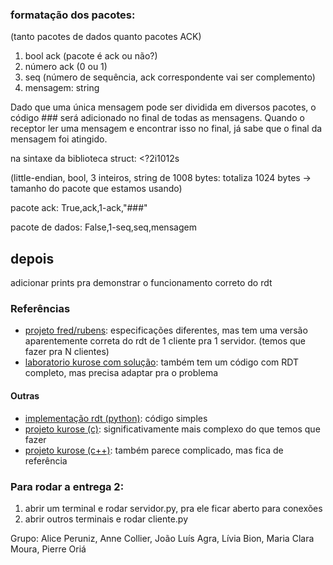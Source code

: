 ### formatação dos pacotes:
(tanto pacotes de dados quanto pacotes ACK)

1. bool ack (pacote é ack ou não?)
2. número ack (0 ou 1)
3. seq (número de sequência, ack correspondente vai ser complemento)
4. mensagem: string

Dado que uma única mensagem pode ser dividida em diversos pacotes, 
o código ### será adicionado no final de todas as mensagens. 
Quando o receptor ler uma mensagem e encontrar isso no final, já sabe que o final da mensagem foi atingido.

na sintaxe da biblioteca struct: <?2i1012s 

(little-endian, bool, 3 inteiros, string de 1008 bytes: totaliza 1024 bytes -> tamanho do pacote que estamos usando)

pacote ack: True,ack,1-ack,"###"

pacote de dados: False,1-seq,seq,mensagem

## depois

adicionar prints pra demonstrar o funcionamento correto do rdt

### Referências

- [projeto fred/rubens](https://github.com/rubdelima/ChatBot-Server---InfraCom/tree/master): especificações diferentes, mas tem uma versão aparentemente correta do rdt de 1 cliente pra 1 servidor. (temos que fazer pra N clientes)
- [laboratorio kurose com solução](https://gaia.cs.umass.edu/kurose_ross/programming/RDT): também tem um código com RDT completo, mas precisa adaptar pra o problema


#### Outras
- [implementação rdt (python)](https://github.com/M-Abdullah-Usmani/Reliable-data-transfer-protocol-rdt-3.0-): código simples
- [projeto kurose (c)](https://github.com/Ghamry0x1/reliable-transport-protocol): significativamente mais complexo do que temos que fazer
- [projeto kurose (c++)](https://github.com/shamiul94/Reliable-Data-Transfer-Protocol-RDT-Simulation): também parece complicado, mas fica de referência


### Para rodar a entrega 2:
1. abrir um terminal e rodar servidor.py, pra ele ficar aberto para conexões
2. abrir outros terminais e rodar cliente.py

Grupo: Alice Peruniz, Anne Collier, João Luís Agra, Lívia Bion, Maria Clara Moura, Pierre Oriá



